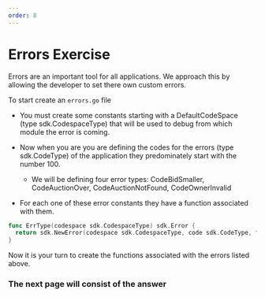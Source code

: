 ```yaml
---
order: 8
---
```


# Errors Exercise

Errors are an important tool for all applications. We approach this by allowing the developer to set there own custom errors.

To start create an `errors.go` file

- You must create some constants starting with a DefaultCodeSpace (type sdk.CodespaceType) that will be used to debug from which module the error is coming.

- Now when you are you are defining the codes for the errors (type sdk.CodeType) of the application they predominately start with the number 100.

  - We will be defining four error types: CodeBidSmaller, CodeAuctionOver, CodeAuctionNotFound, CodeOwnerInvalid

- For each one of these error constants they have a function associated with them.

```go
func ErrType(codespace sdk.CodespaceType) sdk.Error {
  return sdk.NewError(codespace sdk.CodespaceType, code sdk.CodeType, format string, args ...interface{})
}
```

Now it is your turn to create the functions associated with the errors listed above.

### The next page will consist of the answer
